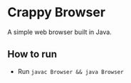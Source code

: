 # Crappy Browser
A simple web browser built in Java.


## How to run
- Run ```javac Browser && java Browser```
